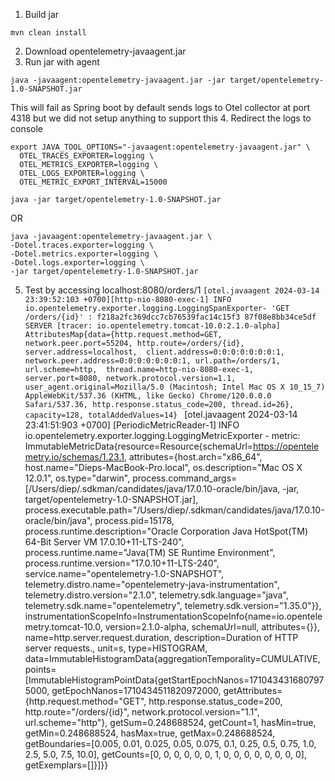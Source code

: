 1. Build jar
```
mvn clean install
```

2. Download opentelemetry-javaagent.jar
3. Run jar with agent
```
java -javaagent:opentelemetry-javaagent.jar -jar target/opentelemetry-1.0-SNAPSHOT.jar
```
This will fail as Spring boot by default sends logs to Otel collector at port 4318
but we did not setup anything to support this
4. Redirect the logs to console
```
export JAVA_TOOL_OPTIONS="-javaagent:opentelemetry-javaagent.jar" \
  OTEL_TRACES_EXPORTER=logging \
  OTEL_METRICS_EXPORTER=logging \
  OTEL_LOGS_EXPORTER=logging \
  OTEL_METRIC_EXPORT_INTERVAL=15000
```
```
java -jar target/opentelemetry-1.0-SNAPSHOT.jar
```
OR
```
java -javaagent:opentelemetry-javaagent.jar \
-Dotel.traces.exporter=logging \
-Dotel.metrics.exporter=logging \
-Dotel.logs.exporter=logging \
-jar target/opentelemetry-1.0-SNAPSHOT.jar
```
5. Test by accessing localhost:8080/orders/1
`[otel.javaagent 2024-03-14 23:39:52:103 +0700][http-nio-8080-exec-1] INFO io.opentelemetry.exporter.logging.LoggingSpanExporter- 'GET /orders/{id}' : f218a2fc369dcc7cb76539fac14c15f3 87f08e8bb34ce5df SERVER [tracer: io.opentelemetry.tomcat-10.0:2.1.0-alpha] 
AttributesMap{data={http.request.method=GET, network.peer.port=55204, http.route=/orders/{id}, server.address=localhost, 
client.address=0:0:0:0:0:0:0:1, network.peer.address=0:0:0:0:0:0:0:1, url.path=/orders/1, url.scheme=http, 
thread.name=http-nio-8080-exec-1, server.port=8080, network.protocol.version=1.1, 
user_agent.original=Mozilla/5.0 (Macintosh; Intel Mac OS X 10_15_7) AppleWebKit/537.36 (KHTML, like Gecko) Chrome/120.0.0.0 Safari/537.36, http.response.status_code=200, thread.id=26}, capacity=128, totalAddedValues=14}
`
[otel.javaagent 2024-03-14 23:41:51:903 +0700] [PeriodicMetricReader-1] INFO io.opentelemetry.exporter.logging.LoggingMetricExporter - metric: ImmutableMetricData{resource=Resource{schemaUrl=https://opentelemetry.io/schemas/1.23.1, attributes={host.arch="x86_64", host.name="Dieps-MacBook-Pro.local", os.description="Mac OS X 12.0.1", os.type="darwin", process.command_args=[/Users/diep/.sdkman/candidates/java/17.0.10-oracle/bin/java, -jar, target/opentelemetry-1.0-SNAPSHOT.jar], process.executable.path="/Users/diep/.sdkman/candidates/java/17.0.10-oracle/bin/java", process.pid=15178, process.runtime.description="Oracle Corporation Java HotSpot(TM) 64-Bit Server VM 17.0.10+11-LTS-240", process.runtime.name="Java(TM) SE Runtime Environment", process.runtime.version="17.0.10+11-LTS-240", service.name="opentelemetry-1.0-SNAPSHOT", telemetry.distro.name="opentelemetry-java-instrumentation", telemetry.distro.version="2.1.0", telemetry.sdk.language="java", telemetry.sdk.name="opentelemetry", telemetry.sdk.version="1.35.0"}}, instrumentationScopeInfo=InstrumentationScopeInfo{name=io.opentelemetry.tomcat-10.0, version=2.1.0-alpha, schemaUrl=null, attributes={}}, name=http.server.request.duration, description=Duration of HTTP server requests., unit=s, type=HISTOGRAM, data=ImmutableHistogramData{aggregationTemporality=CUMULATIVE, points=[ImmutableHistogramPointData{getStartEpochNanos=1710434316807975000, getEpochNanos=1710434511820972000, getAttributes={http.request.method="GET", http.response.status_code=200, http.route="/orders/{id}", network.protocol.version="1.1", url.scheme="http"}, getSum=0.248688524, getCount=1, hasMin=true, getMin=0.248688524, hasMax=true, getMax=0.248688524, getBoundaries=[0.005, 0.01, 0.025, 0.05, 0.075, 0.1, 0.25, 0.5, 0.75, 1.0, 2.5, 5.0, 7.5, 10.0], getCounts=[0, 0, 0, 0, 0, 0, 1, 0, 0, 0, 0, 0, 0, 0, 0], getExemplars=[]}]}}
